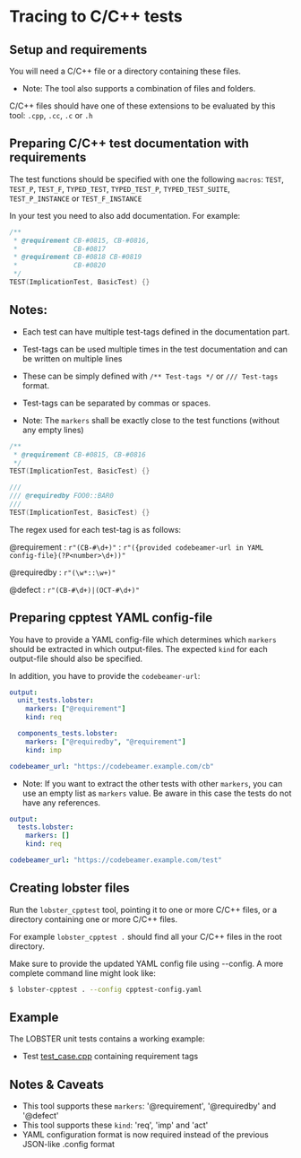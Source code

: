 # Tracing to C/C++ tests

## Setup and requirements

You will need a C/C++ file or a directory containing these files.
* Note: The tool also supports a combination of files and folders.

C/C++ files should have one of these extensions to be evaluated by this tool: `.cpp`, `.cc`, `.c` or `.h`

## Preparing C/C++ test documentation with requirements
The test functions should be specified with one the following `macros`: 
        `TEST`,
        `TEST_P`,
        `TEST_F`,
        `TYPED_TEST`,
        `TYPED_TEST_P`,
        `TYPED_TEST_SUITE`,
        `TEST_P_INSTANCE` or
        `TEST_F_INSTANCE`

In your test you need to also add documentation. For example:

```C++
/**
 * @requirement CB-#0815, CB-#0816,
 * 				CB-#0817
 * @requirement CB-#0818 CB-#0819
 * 				CB-#0820
 */
TEST(ImplicationTest, BasicTest) {}
```


## Notes:

* Each test can have multiple test-tags defined in the documentation part.
* Test-tags can be used multiple times in the test documentation and can be written on multiple lines

* These can be simply defined with `/** Test-tags */` or `/// Test-tags` format. 

* Test-tags can be separated by commas or spaces.

* Note: The `markers` shall be exactly close to the test functions (without any empty lines)


```C++
/**
 * @requirement CB-#0815, CB-#0816
 */
TEST(ImplicationTest, BasicTest) {}
```

```C++
///
/// @requiredby FOO0::BAR0
///
TEST(ImplicationTest, BasicTest) {}
```
The regex used for each test-tag is as follows:

@requirement
: ```r"(CB-#\d+)"```
: ```r"({provided codebeamer-url in YAML config-file}(?P<number>\d+))"```

@requiredby
: ```r"(\w*::\w+)"```

@defect
: ```r"(CB-#\d+)|(OCT-#\d+)"```


## Preparing cpptest YAML config-file

You have to provide a YAML config-file which determines which `markers` should be extracted in which output-files.
The expected `kind` for each output-file should also be specified.

In addition, you have to provide the `codebeamer-url`:

```cpptest-config.yaml
output:
  unit_tests.lobster:
    markers: ["@requirement"]
    kind: req

  components_tests.lobster:
    markers: ["@requiredby", "@requirement"]
    kind: imp

codebeamer_url: "https://codebeamer.example.com/cb"
 ```

* Note: If you want to extract the other tests with other `markers`,
 you can use an empty list as `markers` value. Be aware in this case the tests do not have any references.

```cpptest-config.yaml
output:
  tests.lobster:
    markers: []
    kind: req

codebeamer_url: "https://codebeamer.example.com/test"
 ```


## Creating lobster files

Run the `lobster_cpptest` tool, pointing it to one or more C/C++ files, or a directory containing one or more C/C++ files. 

For example `lobster_cpptest .` should find all your C/C++ files in the root directory.

Make sure to provide the updated YAML config file using --config.
A more complete command line might look like:

```sh
$ lobster-cpptest . --config cpptest-config.yaml
```

## Example

The LOBSTER unit tests contains a working example:

* Test [test_case.cpp](../test-unit/lobster-cpptest/data/test_case.cpp) containing requirement tags

## Notes & Caveats
* This tool supports these `markers`: '@requirement', '@requiredby' and '@defect'
* This tool supports these `kind`: 'req', 'imp' and 'act'
* YAML configuration format is now required instead of the previous JSON-like .config format
